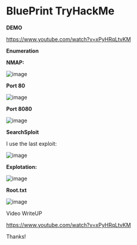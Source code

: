 # BluePrint TryHackMe

**DEMO**

https://www.youtube.com/watch?v=xPyHRqLtvKM

**Enumeration**

**NMAP:**

![image](https://user-images.githubusercontent.com/79543461/176038077-11524be0-ae04-49fb-9dd2-aa4caf78aeb0.png)

**Port 80**

![image](https://user-images.githubusercontent.com/79543461/176038136-08d2a6ad-4181-4977-8262-cb956c45cf5f.png)

**Port 8080**

![image](https://user-images.githubusercontent.com/79543461/176038175-631d4017-fa46-4152-ad99-52ff29bc6415.png)

**SearchSploit**

I use the last exploit:

![image](https://user-images.githubusercontent.com/79543461/176038315-2a79ddba-c3b6-4fa5-a162-a3de553ab83c.png)

**Explotation:**

![image](https://user-images.githubusercontent.com/79543461/176038370-bfea2380-2b12-4037-8007-236cbd01a308.png)

**Root.txt**

![image](https://user-images.githubusercontent.com/79543461/176038434-a08f4630-f568-45e2-bb7a-9d3d98e0b651.png)

Video WriteUP

https://www.youtube.com/watch?v=xPyHRqLtvKM

Thanks!
